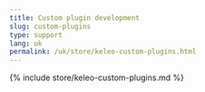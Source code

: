 ```yaml
---
title: Custom plugin development
slug: custom-plugins
type: support
lang: uk
permalink: /uk/store/keleo-custom-plugins.html
---
```


{% include store/keleo-custom-plugins.md %}
